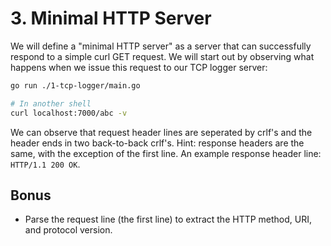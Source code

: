 # 3. Minimal HTTP Server

We will define a "minimal HTTP server" as a server that can successfully respond to a simple curl GET request. We will start out by observing what happens when we issue this request to our TCP logger server:

```sh
go run ./1-tcp-logger/main.go
```

```sh
# In another shell
curl localhost:7000/abc -v
```

We can observe that request header lines are seperated by crlf's and the header ends in two back-to-back crlf's. Hint: response headers are the same, with the exception of the first line. An example response header line: `HTTP/1.1 200 OK`.

## Bonus

- Parse the request line (the first line) to extract the HTTP method, URI, and protocol version.

